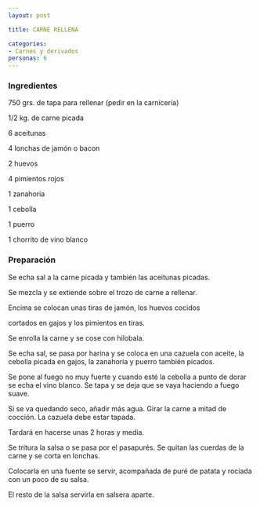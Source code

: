 ```yaml
---
layout: post

title: CARNE RELLENA

categories:
- Carnes y derivados
personas: 6 
---
```


<h3>Ingredientes</h3>
750 grs. de tapa para rellenar (pedir en la carnicería)

1/2 kg. de carne picada

6 aceitunas

4 lonchas de jamón o bacon

2 huevos

4 pimientos rojos

1 zanahoria

1 cebolla

1 puerro

1 chorrito de vino blanco

<h3>Preparación</h3>
Se echa sal a la carne picada y también las aceitunas picadas.

Se mezcla y se extiende sobre el trozo de carne a rellenar.

Encima se colocan unas tiras de jamón, los huevos cocidos

cortados en gajos y los pimientos en tiras.

Se enrolla la carne y se cose con hilobala.

Se echa sal, se pasa por harina y se coloca en una cazuela con aceite, la cebolla picada en gajos, la zanahoria y puerro también picados.

Se pone al fuego no muy fuerte y cuando esté la cebolla a punto de dorar se echa el vino blanco. Se tapa y se deja que se vaya haciendo a fuego suave.

Si se va quedando seco, añadir más agua. Girar la carne a mitad de cocción.  La cazuela debe estar tapada.

Tardará en hacerse unas 2 horas y media.

Se tritura la salsa o se pasa por el pasapurés. Se quitan las cuerdas de la carne y se corta en lonchas.

Colocarla en una fuente se servir, acompañada de puré de patata y rociada con un poco de su salsa.

El resto de la salsa servirla en salsera aparte.

